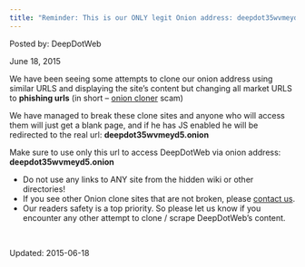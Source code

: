 ```yaml
---
title: "Reminder: This is our ONLY legit Onion address: deepdot35wvmeyd5.onion"
---
```



Posted by: DeepDotWeb
    
    
<span>June 18, 2015</span>


<p>We have been seeing some attempts to clone our onion address using similar URLS and displaying the site&#8217;s content but changing all market URLS to <strong>phishing urls</strong> (in short &#8211; <a href="https://gir.pub/deepdotweb/2015/04/22/reminder-onion-cloner-phishing-scams/">onion cloner</a> scam)</p>
<p>We have managed to break these clone sites and anyone who will access them will just get a blank page, and if he has JS enabled he will be redirected to the real url: <strong>deepdot35wvmeyd5.onion</strong></p>
<p>Make sure to use only this url to access DeepDotWeb via onion address: <strong>deepdot35wvmeyd5.onion</strong></p>
<ul>
<li>Do not use any links to ANY site from the hidden wiki or other directories!</li>
<li>If you see other Onion clone sites that are not broken, please <a href="https://gir.pub/deepdotweb/contact-us/">contact us</a>.</li>
<li>Our readers safety is a top priority. So please let us know if you encounter any other attempt to clone / scrape DeepDotWeb&#8217;s content.</li>
</ul>
<p>&nbsp;</p>
    
    

Updated: 2015-06-18

    


